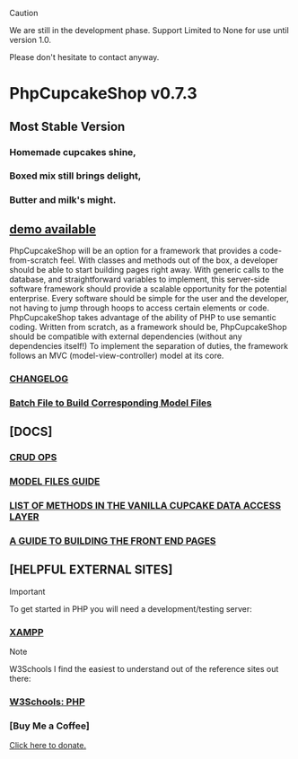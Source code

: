 > [!CAUTION]
> We are still in the development phase.
> Support Limited to None for use until version 1.0.
> 
> Please don't hesitate to contact anyway.

# PhpCupcakeShop v0.7.3

## Most Stable Version

### Homemade cupcakes shine,

### Boxed mix still brings delight,

### Butter and milk's might.

## [demo available](https://demo.phpcupcake.shop)

 PhpCupcakeShop will be an option for a framework that provides a code-from-scratch feel.  With classes and methods out of the box, a developer should be able to start building pages right away.  With generic calls to the database, and straightforward variables to implement, this server-side software framework should provide a scalable opportunity for the potential enterprise.  Every software should be simple for the user and the developer, not having to jump through hoops to access certain elements or code.  PhpCupcakeShop takes advantage of the ability of PHP to use semantic coding.  Written from scratch, as a framework should be, PhpCupcakeShop should be compatible with external dependencies (without any dependencies itself!) To implement the separation of duties, the framework follows an MVC (model-view-controller) model at its core.

### [CHANGELOG](https://github.com/PhpCupcakeShop/Framework/blob/main/CHANGELOG.md)

### [Batch File to Build Corresponding Model Files](https://github.com/PhpCupcakeShop/ModelFileWriter)

## [DOCS]

### [CRUD OPS](https://github.com/PhpCupcakeShop/Framework/blob/main/Docs/CRUDOperations.md)

### [MODEL FILES GUIDE](https://github.com/PhpCupcakeShop/Framework/blob/main/Docs/ModelFilesGuide.md)

### [LIST OF METHODS IN THE VANILLA CUPCAKE DATA ACCESS LAYER](https://github.com/PhpCupcakeShop/Framework/blob/main/Docs/VanillaDAL.md)

### [A GUIDE TO BUILDING THE FRONT END PAGES](https://github.com/PhpCupcakeShop/Framework/blob/main/Docs/ViewsCRUD.md)

## [HELPFUL EXTERNAL SITES]

> [!IMPORTANT]
> To get started in PHP you will need a development/testing server:

### [XAMPP](https://www.apachefriends.org/)

> [!NOTE]
> W3Schools I find the easiest to understand out of the reference sites out there:

### [W3Schools: PHP](https://www.w3schools.com/php/default.asp)

### [Buy Me a Coffee]

[Click here to donate.](https://buymeacoffee.com/aemegi)
